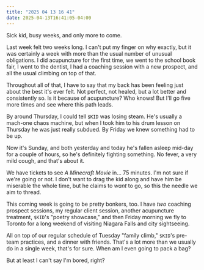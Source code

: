 ```yaml
---
title: "2025 04 13 16 41"
date: 2025-04-13T16:41:05-04:00
---
```


Sick kid, busy weeks, and only more to come.<!--more-->

Last week felt two weeks long. I can't put my finger on why exactly, but it was
certainly a week with more than the usual number of unusual obligations. I did
acupuncture for the first time, we went to the school book fair, I went to the
dentist, I had a coaching session with a new prospect, and all the usual
climbing on top of that.

Throughout all of that, I have to say that my back has been feeling just about
the best it's ever felt. Not perfect, not healed, but a lot better and
consistently so. Is it because of acupuncture? Who knows! But I'll go five more
times and see where this path leads.

By around Thursday, I could tell `$KID` was losing steam. He's usually a
mach-one chaos machine, but when I took him to his drum lesson on Thursday he
was just really subdued. By Friday we knew something had to be up.

Now it's Sunday, and both yesterday and today he's fallen asleep mid-day for a
couple of hours, so he's definitely fighting something. No fever, a very mild
cough, and that's about it.

We have tickets to see *A Minecraft Movie* in... 75 minutes. I'm not sure if
we're going or not. I don't want to drag the kid along and have him be miserable
the whole time, but he claims to *want* to go, so this the needle we aim to
thread.

<!--more-->

This coming week is going to be pretty bonkers, too. I have *two* coaching
prospect sessions, my regular client session, another acupuncture treatment,
`$KID`'s "poetry showcase," and then Friday morning we fly to Toronto for a long
weekend of visiting Niagara Falls and city sightseeing.

All on top of our regular schedule of Tuesday "family climb," `$KID`'s pre-team
practices, and a dinner with friends. That's a lot more than we usually do in a
single week, that's for sure. When am I even going to pack a bag?

But at least I can't say I'm bored, right?
